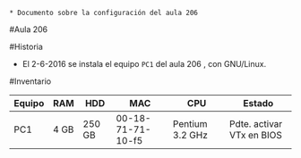 
```
* Documento sobre la configuración del aula 206
``` 

#Aula 206

#Historia
* El 2-6-2016 se instala el equipo `PC1` del aula 206 , con GNU/Linux.

#Inventario
   
|Equipo | RAM  | HDD    | MAC | CPU | Estado |
|------ | ---- | ------ | --- | --- | ------ |
|PC1    | 4 GB | 250 GB | 00-18-71-71-10-f5 | Pentium 3.2 GHz | Pdte. activar VTx en BIOS |

